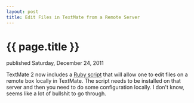 ```yaml
---
layout: post
title: Edit Files in TextMate from a Remote Server
---
```


{{ page.title }}
================

<p id="articleDate">published Saturday, December 24, 2011</p>

TextMate 2 now includes a [Ruby script](http://blog.macromates.com/2011/mate-and-rmate/) that will allow one to edit files on a remote box locally in TextMate. The script needs to be installed on that server and then you need to do some configuration locally. I don't know, seems like a lot of bullshit to go through.